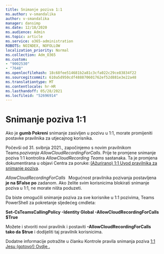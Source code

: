 ```yaml
---
title: Snimanje poziva 1:1
ms.author: v-smandalika
author: v-smandalika
manager: dansimp
ms.date: 12/18/2020
ms.audience: Admin
ms.topic: article
ms.service: o365-administration
ROBOTS: NOINDEX, NOFOLLOW
localization_priority: Normal
ms.collection: Adm_O365
ms.custom:
- "9002530"
- "7648"
ms.openlocfilehash: 18c68fee514681b2a81c3cfa022c29ce83834f22
ms.sourcegitcommit: 610a5d950cdf488870601762ef52d881e3e22a48
ms.translationtype: MT
ms.contentlocale: hr-HR
ms.lasthandoff: 05/28/2021
ms.locfileid: "52696914"
---
```

# <a name="11-call-recording"></a>Snimanje poziva 1:1

Ako je **gumb Pokreni** snimanje zasivljen u pozivu u 1:1, morate promijeniti postavke pravilnika za utjecajnog korisnika.   

Počevši od 31. svibnja 2021., započinjemo s novim pravilnikom Teams *pozivanja AllowCloudRecordingForCalls*. Prije te promjene snimanje poziva 1:1 kontrolira *AllowCloudRecording Teams* sastanaka. Ta je promjena dokumentirana u objavi Centra za poruke: [(Ažurirano) 1:1 Uvod pravilnika za snimanje poziva](https://portal.microsoft.com/Adminportal/Home?ref=MessageCenter/:/messages/MC238796).  

*AllowCloudRecordingForCalls*   Mogućnost pravilnika pozivanja postavljena **je na $False po** zadanom. Ako želite svim korisnicima blokirati snimanje poziva u 1:1, ne morate ništa poduzeti.  

Da biste omogućili snimanje poziva za sve korisnike u 1:1 pozivima, Teams PowerShell za pokretanje sljedećeg cmdleta: 

**Set-CsTeamsCallingPolicy -Identity Global -AllowCloudRecordingForCalls $True** 

Možete i stvoriti novi pravilnik i postaviti **-AllowCloudRecordingForCalls** **tako da $true** i dodijeliti taj pravilnik korisnicima. 

Dodatne informacije potražite u članku Kontrole pravila snimanja poziva [1:1 Jesu (gotovo!) Ovdje .](https://techcommunity.microsoft.com/t5/microsoft-teams-support/1-1-call-recording-policy-controls-are-almost-here/ba-p/2217668)
